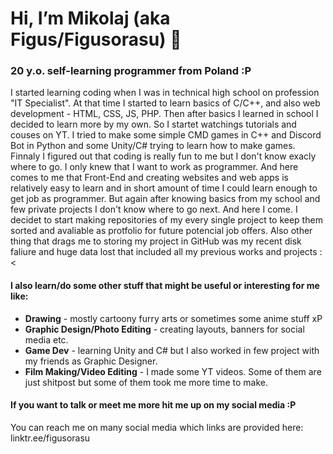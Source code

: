 # Hi, I’m Mikolaj (aka Figus/Figusorasu) 👋

### 20 y.o. self-learning programmer from Poland :P
I started learning coding when I was in technical high school on profession "IT Specialist". At that time I started to learn basics of C/C++, and also web development - HTML, CSS, JS, PHP. Then after basics I learned in school I decided to learn more by my own. So I startet watchings tutorials and couses on YT. I tried to make some simple CMD games in C++ and Discord Bot in Python and some Unity/C# trying to learn how to make games. Finnaly I figured out that coding is really fun to me but I don't know exacly where to go. I only knew that I want to work as programmer. 
And here comes to me that Front-End and creating websites and web apps is relatively easy to learn and in short amount of time I could learn enough to get job as programmer. But again after knowing basics from my school and few private projects I don't know where to go next. And here I come. I decidet to start making repositories of my every single project to keep them sorted and avaliable as protfolio for future potencial job offers.
Also other thing that drags me to storing my project in GitHub was my recent disk faliure and huge data lost that included all my previous works and projects :<

#### I also learn/do some other stuff that might be useful or interesting for me like:
- **Drawing** - mostly cartoony furry arts or sometimes some anime stuff xP
- **Graphic Design/Photo Editing** - creating layouts, banners for social media etc.
- **Game Dev** - learning Unity and C# but I also worked in few project with my friends as Graphic Designer.
- **Film Making/Video Editing** - I made some YT videos. Some of them are just shitpost but some of them took me more time to make.

#### If you want to talk or meet me more hit me up on my social media :P

You can reach me on many social media which links are provided here: linktr.ee/figusorasu

<!---
FigusNamelessFoxx/FigusNamelessFoxx is a ✨ special ✨ repository because its `README.md` (this file) appears on your GitHub profile.
You can click the Preview link to take a look at your changes.
--->
